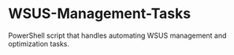 # WSUS-Management-Tasks
PowerShell script that handles automating WSUS management and optimization tasks.
